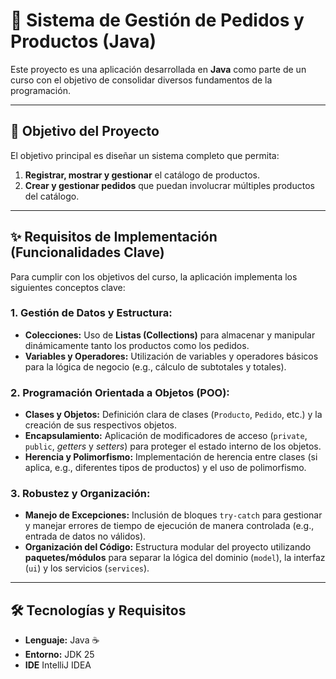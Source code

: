 # 🛒 Sistema de Gestión de Pedidos y Productos (Java)

Este proyecto es una aplicación desarrollada en **Java** como parte de un curso con el objetivo de consolidar diversos fundamentos de la programación.

***

## 🎯 Objetivo del Proyecto

El objetivo principal es diseñar un sistema completo que permita:

1.  **Registrar, mostrar y gestionar** el catálogo de productos.
2.  **Crear y gestionar pedidos** que puedan involucrar múltiples productos del catálogo.

***

## ✨ Requisitos de Implementación (Funcionalidades Clave)

Para cumplir con los objetivos del curso, la aplicación implementa los siguientes conceptos clave:

### 1. Gestión de Datos y Estructura:

* **Colecciones:** Uso de **Listas (Collections)** para almacenar y manipular dinámicamente tanto los productos como los pedidos.
* **Variables y Operadores:** Utilización de variables y operadores básicos para la lógica de negocio (e.g., cálculo de subtotales y totales).

### 2. Programación Orientada a Objetos (POO):

* **Clases y Objetos:** Definición clara de clases (`Producto`, `Pedido`, etc.) y la creación de sus respectivos objetos.
* **Encapsulamiento:** Aplicación de modificadores de acceso (`private`, `public`, *getters* y *setters*) para proteger el estado interno de los objetos.
* **Herencia y Polimorfismo:** Implementación de herencia entre clases (si aplica, e.g., diferentes tipos de productos) y el uso de polimorfismo.

### 3. Robustez y Organización:

* **Manejo de Excepciones:** Inclusión de bloques `try-catch` para gestionar y manejar errores de tiempo de ejecución de manera controlada (e.g., entrada de datos no válidos).
* **Organización del Código:** Estructura modular del proyecto utilizando **paquetes/módulos** para separar la lógica del dominio (`model`), la interfaz (`ui`) y los servicios (`services`).

***

## 🛠️ Tecnologías y Requisitos

* **Lenguaje:** Java ☕
* **Entorno:** JDK 25
* **IDE**  IntelliJ IDEA